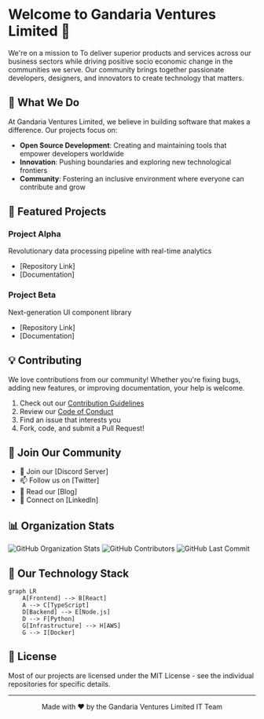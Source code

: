 # Welcome to Gandaria Ventures Limited 👋

We're on a mission to To deliver superior products and services across our business sectors while driving positive socio economic change in the communities we serve. Our community brings together passionate developers, designers, and innovators to create technology that matters.

## 🌟 What We Do

At Gandaria Ventures Limited, we believe in building software that makes a difference. Our projects focus on:

- **Open Source Development**: Creating and maintaining tools that empower developers worldwide
- **Innovation**: Pushing boundaries and exploring new technological frontiers
- **Community**: Fostering an inclusive environment where everyone can contribute and grow

## 🚀 Featured Projects

### Project Alpha
Revolutionary data processing pipeline with real-time analytics
- [Repository Link]
- [Documentation]

### Project Beta
Next-generation UI component library
- [Repository Link]
- [Documentation]

## 💡 Contributing

We love contributions from our community! Whether you're fixing bugs, adding new features, or improving documentation, your help is welcome.

1. Check out our [Contribution Guidelines](CONTRIBUTING.md)
2. Review our [Code of Conduct](CODE_OF_CONDUCT.md)
3. Find an issue that interests you
4. Fork, code, and submit a Pull Request!

## 🤝 Join Our Community

- 💬 Join our [Discord Server]
- 📫 Follow us on [Twitter]
- 📝 Read our [Blog]
- 👥 Connect on [LinkedIn]

## 📊 Organization Stats

![GitHub Organization Stats](https://img.shields.io/github/stars/gandariaDev?style=social)
![GitHub Contributors](https://img.shields.io/github/contributors/gandariaDev/gandaria-tracker)
![GitHub Last Commit](https://img.shields.io/github/last-commit/gandariaDev/gandaria-tracker)

## 🎯 Our Technology Stack

```mermaid
graph LR
    A[Frontend] --> B[React]
    A --> C[TypeScript]
    D[Backend] --> E[Node.js]
    D --> F[Python]
    G[Infrastructure] --> H[AWS]
    G --> I[Docker]
```

## 📝 License

Most of our projects are licensed under the MIT License - see the individual repositories for specific details.

---

<div align="center">
Made with ❤️ by the Gandaria Ventures Limited IT Team
</div>
